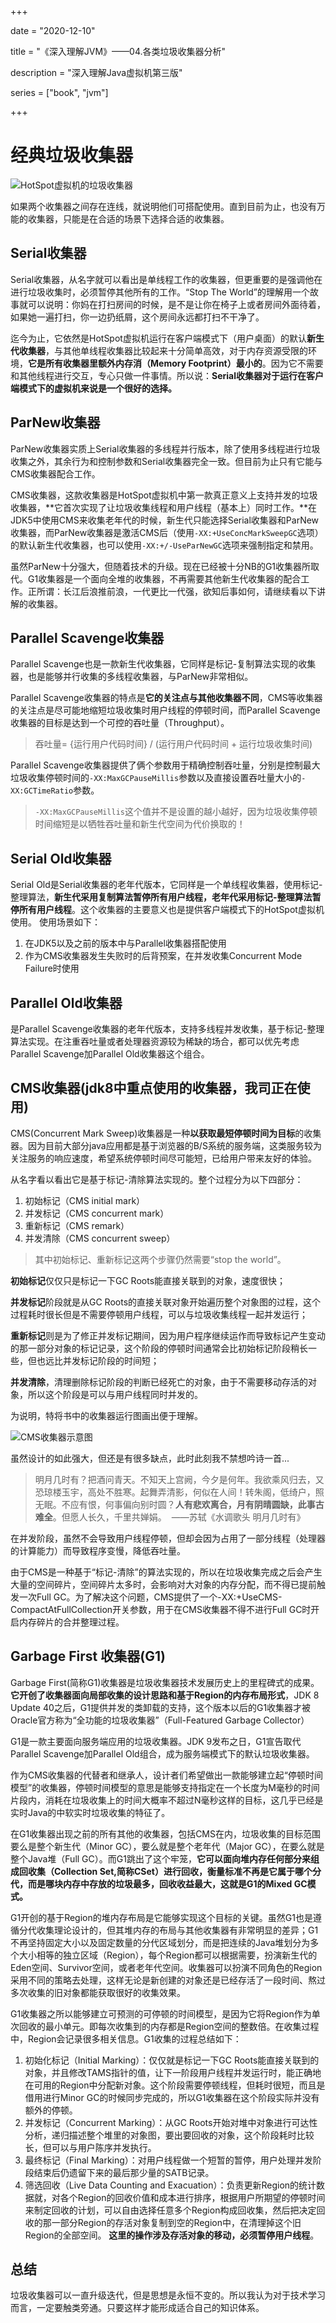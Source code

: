 +++

date = "2020-12-10"

title = "《深入理解JVM》——04.各类垃圾收集器分析"

description = "深入理解Java虚拟机第三版"

series = ["book", "jvm"]

+++

经典垃圾收集器
=
![HotSpot虚拟机的垃圾收集器](https://gopher-cn.icu/images/jvm/HotSpot-1.png)

如果两个收集器之间存在连线，就说明他们可搭配使用。直到目前为止，也没有万能的收集器，只能是在合适的场景下选择合适的收集器。

Serial收集器
-
Serial收集器，从名字就可以看出是单线程工作的收集器，但更重要的是强调他在进行垃圾收集时，必须暂停其他所有的工作。“Stop The World”的理解用一个故事就可以说明：你妈在打扫房间的时候，是不是让你在椅子上或者房间外面待着，如果她一遍打扫，你一边扔纸屑，这个房间永远都打扫不干净了。

迄今为止，它依然是HotSpot虚拟机运行在客户端模式下（用户桌面）的默认**新生代收集器**，与其他单线程收集器比较起来十分简单高效，对于内存资源受限的环境，**它是所有收集器里额外内存消（Memory Footprint）最小的**。因为它不需要和其他线程进行交互，专心只做一件事情。所以说：**Serial收集器对于运行在客户端模式下的虚拟机来说是一个很好的选择。**

ParNew收集器
-
ParNew收集器实质上Serial收集器的多线程并行版本，除了使用多线程进行垃圾收集之外，其余行为和控制参数和Serial收集器完全一致。但目前为止只有它能与CMS收集器配合工作。

CMS收集器，这款收集器是HotSpot虚拟机中第一款真正意义上支持并发的垃圾收集器，**它首次实现了让垃圾收集线程和用户线程（基本上）同时工作。**在JDK5中使用CMS来收集老年代的时候，新生代只能选择Serial收集器和ParNew收集器，而ParNew收集器是激活CMS后（使用`-XX:+UseConcMarkSweepGC`选项）的默认新生代收集器，也可以使用`-XX:+/-UseParNewGC`选项来强制指定和禁用。

虽然ParNew十分强大，但随着技术的升级。现在已经被十分NB的G1收集器所取代。G1收集器是一个面向全堆的收集器，不再需要其他新生代收集器的配合工作。正所谓：长江后浪推前浪，一代更比一代强，欲知后事如何，请继续看以下讲解的收集器。

Parallel Scavenge收集器
-
Parallel Scavenge也是一款新生代收集器，它同样是标记-复制算法实现的收集器，也是能够并行收集的多线程收集器，与ParNew非常相似。

Parallel Scavenge收集器的特点是**它的关注点与其他收集器不同**，CMS等收集器的关注点是尽可能地缩短垃圾收集时用户线程的停顿时间，而Parallel Scavenge收集器的目标是达到一个可控的吞吐量（Throughput）。

> 吞吐量= {运行用户代码时间} / (运行用户代码时间 + 运行垃圾收集时间)

Parallel Scavenge收集器提供了俩个参数用于精确控制吞吐量，分别是控制最大垃圾收集停顿时间的`-XX:MaxGCPauseMillis`参数以及直接设置吞吐量大小的`-XX:GCTimeRatio`参数。

> `-XX:MaxGCPauseMillis`这个值并不是设置的越小越好，因为垃圾收集停顿时间缩短是以牺牲吞吐量和新生代空间为代价换取的！

Serial Old收集器
-
Serial Old是Serial收集器的老年代版本，它同样是一个单线程收集器，使用标记-整理算法，**新生代采用复制算法暂停所有用户线程，老年代采用标记-整理算法暂停所有用户线程**。这个收集器的主要意义也是提供客户端模式下的HotSpot虚拟机使用。
使用场景如下：

1. 在JDK5以及之前的版本中与Parallel收集器搭配使用
2. 作为CMS收集器发生失败时的后背预案，在并发收集Concurrent Mode Failure时使用


Parallel Old收集器
-
是Parallel Scavenge收集器的老年代版本，支持多线程并发收集，基于标记-整理算法实现。在注重吞吐量或者处理器资源较为稀缺的场合，都可以优先考虑Parallel Scavenge加Parallel Old收集器这个组合。

**CMS收集器(jdk8中重点使用的收集器，我司正在使用)**
-

CMS(Concurrent Mark Sweep)收集器是一种**以获取最短停顿时间为目标**的收集器。因为目前大部分java应用都是基于浏览器的B/S系统的服务端，这类服务较为关注服务的响应速度，希望系统停顿时间尽可能短，已给用户带来友好的体验。

从名字看以看出它是基于标记-清除算法实现的。整个过程分为以下四部分：
1. 初始标记（CMS initial mark）
2. 并发标记（CMS concurrent mark）
3. 重新标记（CMS remark）
4. 并发清除（CMS concurrent sweep）

> 其中初始标记、重新标记这两个步骤仍然需要“stop the world”。

**初始标记**仅仅只是标记一下GC Roots能直接关联到的对象，速度很快；

**并发标记**阶段就是从GC Roots的直接关联对象开始遍历整个对象图的过程，这个过程耗时很长但是不需要停顿用户线程，可以与垃圾收集线程一起并发运行；

**重新标记**则是为了修正并发标记期间，因为用户程序继续运作而导致标记产生变动的那一部分对象的标记记录，这个阶段的停顿时间通常会比初始标记阶段稍长一些，但也远比并发标记阶段的时间短；

**并发清除**，清理删除标记阶段的判断已经死亡的对象，由于不需要移动存活的对象，所以这个阶段是可以与用户线程同时并发的。

为说明，特将书中的收集器运行图画出便于理解。

![CMS收集器示意图](https://gopher-cn.icu/images/jvm/HotSpot-2.png)

虽然设计的如此强大，但还是有很多缺点，此时此刻我不禁想吟诗一首...
> 明月几时有？把酒问青天。不知天上宫阙，今夕是何年。我欲乘风归去，又恐琼楼玉宇，高处不胜寒。起舞弄清影，何似在人间！转朱阁，低绮户，照无眠。不应有恨，何事偏向别时圆？**人有悲欢离合，月有阴晴圆缺，此事古难全**。但愿人长久，千里共婵娟。  ——苏轼《水调歌头 明月几时有》  

 在并发阶段，虽然不会导致用户线程停顿，但却会因为占用了一部分线程（处理器的计算能力）而导致程序变慢，降低吞吐量。

由于CMS是一种基于“标记-清除”的算法实现的，所以在垃圾收集完成之后会产生大量的空间碎片，空间碎片太多时，会影响对大对象的内存分配，而不得已提前触发一次Full GC。为了解决这个问题，CMS提供了一个-XX:+UseCMS-CompactAtFullCollection开关参数，用于在CMS收集器不得不进行Full GC时开启内存碎片的合并整理过程。

**Garbage First 收集器(G1)**
-
Garbage First(简称G1)收集器是垃圾收集器技术发展历史上的里程碑式的成果。**它开创了收集器面向局部收集的设计思路和基于Region的内存布局形式**，JDK 8 Update 40之后，G1提供并发的类卸载的支持，这个版本以后的G1收集器才被Oracle官方称为“全功能的垃圾收集器”（Full-Featured Garbage Collector）

G1是一款主要面向服务端应用的垃圾收集器。JDK 9发布之日，G1宣告取代Parallel Scavenge加Parallel Old组合，成为服务端模式下的默认垃圾收集器。

作为CMS收集器的代替者和继承人，设计者们希望做出一款能够建立起“停顿时间模型”的收集器，停顿时间模型的意思是能够支持指定在一个长度为M毫秒的时间片段内，消耗在垃圾收集上的时间大概率不超过N毫秒这样的目标，这几乎已经是实时Java的中软实时垃圾收集的特征了。

在G1收集器出现之前的所有其他的收集器，包括CMS在内，垃圾收集的目标范围要么是整个新生代（Minor GC），要么就是整个老年代（Major GC），在要么就是整个Java堆（Full GC）。而G1跳出了这个牢笼，**它可以面向堆内存任何部分来组成回收集（Collection Set,简称CSet）进行回收，衡量标准不再是它属于哪个分代，而是哪块内存中存放的垃圾最多，回收收益最大，这就是G1的Mixed GC模式。**

G1开创的基于Region的堆内存布局是它能够实现这个目标的关键。虽然G1也是遵循分代收集理论设计的，但其堆内存的布局与其他收集器有非常明显的差异；G1不再坚持固定大小以及固定数量的分代区域划分，而是把连续的Java堆划分为多个大小相等的独立区域（Region），每个Region都可以根据需要，扮演新生代的Eden空间、Survivor空间，或者老年代空间。收集器可以扮演不同角色的Region采用不同的策略去处理，这样无论是新创建的对象还是已经存活了一段时间、熬过多次收集的旧对象都能获取很好的收集效果。

G1收集器之所以能够建立可预测的可停顿的时间模型，是因为它将Region作为单次回收的最小单元。即每次收集到的内存都是Region空间的整数倍。在收集过程中，Region会记录很多相关信息。G1收集的过程总结如下：
1. 初始化标记（Initial Marking）：仅仅就是标记一下GC Roots能直接关联到的对象，并且修改TAMS指针的值，让下一阶段用户线程并发运行时，能正确地在可用的Region中分配新对象。这个阶段需要停顿线程，但耗时很短，而且是借用进行Minor GC的时候同步完成的，所以G1收集器在这个阶段实际并没有额外的停顿。
2. 并发标记（Concurrent Marking）：从GC Roots开始对堆中对象进行可达性分析，递归描述整个堆里的对象图，要出要回收的对象，这个阶段耗时比较长，但可以与用户陈序并发执行。
3. 最终标记（Final Marking）：对用户线程做一个短暂的暂停，用户处理并发阶段结束后仍遗留下来的最后那少量的SATB记录。
4. 筛选回收（Live Data Counting and Exacuation）：负责更新Region的统计数据就，对各个Region的回收价值和成本进行排序，根据用户所期望的停顿时间来制定回收的计划，可以自由选择任意多个Region构成回收集，然后把决定回收的那一部分Region的存活对象复制到空的Region中，在清理掉这个旧Region的全部空间。 **这里的操作涉及存活对象的移动，必须暂停用户线程**。


总结
-
垃圾收集器可以一直升级迭代，但是思想是永恒不变的。所以我认为对于技术学习而言，一定要触类旁通。只要这样才能形成适合自己的知识体系。
